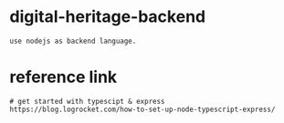 # digital-heritage-backend
```
use nodejs as backend language.
```


# reference link
```
# get started with typescipt & express
https://blog.logrocket.com/how-to-set-up-node-typescript-express/
```